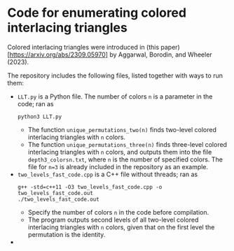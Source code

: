 # Code for enumerating colored interlacing triangles

Colored interlacing triangles were introduced in (this paper)[https://arxiv.org/abs/2309.05970] by Aggarwal, Borodin, and Wheeler (2023).

The repository includes the following files, listed together with ways to run them:
- `LLT.py` is a Python file. The number of colors `n` is a parameter in the code; ran as 
    ```
    python3 LLT.py
    ```
    - The function `unique_permutations_two(n)` finds two-level colored interlacing triangles with `n` colors.
    - The function `unique_permutations_three(n)` finds three-level colored interlacing triangles with `n` colors, and outputs them into the file `depth3_colorsn.txt`, where `n` is the number of specified colors. The file for `n=3` is already included in the repository as an example.
- `two_levels_fast_code.cpp` is a C++ file without threads; ran as
    ```
    g++ -std=c++11 -O3 two_levels_fast_code.cpp -o two_levels_fast_code.out
    ./two_levels_fast_code.out
    ```
    - Specify the number of colors `n` in the code before compilation. 
    - The program outputs second levels of all two-level colored interlacing triangles with `n` colors, given that on the first level the permutation is the identity.
- 

